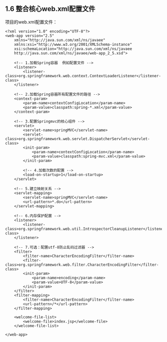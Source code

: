## 1.6 整合核心web.xml配置文件

项目的web.xml配置文件：

	<?xml version="1.0" encoding="UTF-8"?>
	<web-app version="2.5" 
		xmlns="http://java.sun.com/xml/ns/javaee" 
		xmlns:xsi="http://www.w3.org/2001/XMLSchema-instance" 
		xsi:schemaLocation="http://java.sun.com/xml/ns/javaee 
		http://java.sun.com/xml/ns/javaee/web-app_2_5.xsd">
		
		<!-- 1.加载Spring容器  例如配置文件 -->
		<listener>
			<listener-class>org.springframework.web.context.ContextLoaderListener</listener-class>
		</listener>
		
		<!-- 2.加载Spring容器所有配置文件的路径 -->
		<context-param>
			<param-name>contextConfigLocation</param-name>
			<param-value>classpath:spring-*.xml</param-value>
		</context-param>
		
		<!-- 3.配置Springmvc的核心组件 -->
		<servlet>
			<servlet-name>springMVC</servlet-name>
			<servlet-class>org.springframework.web.servlet.DispatcherServlet</servlet-class>
			<init-param>
				<param-name>contextConfigLocation</param-name>
				<param-value>classpath:spring-mvc.xml</param-value>
			</init-param>
			
			<!-- 4.加载次数的配置 -->
			<load-on-startup>1</load-on-startup>
		</servlet>
		
		<!-- 5.建立映射关系 -->
	    <servlet-mapping>
	    	<servlet-name>springMVC</servlet-name>
	    	<url-pattern>*.do</url-pattern>
	    </servlet-mapping>
		
		<!-- 6.内存保护配置 -->
		<listener>
			<listener-class>org.springframework.web.util.IntrospectorCleanupListener</listener-class>
		</listener>
		
		<!-- 7.可选：配置utf-8防止乱码过滤器 -->
		<filter>
	  	    <filter-name>CharacterEncodingFilter</filter-name>
	  	    <filter-class>org.springframework.web.filter.CharacterEncodingFilter</filter-class>
	  	    <init-param>
	  		    <param-name>encoding</param-name>
	  		    <param-value>UTF-8</param-value>
	  	    </init-param>
	    </filter>
	    <filter-mapping>
	  	    <filter-name>CharacterEncodingFilter</filter-name>
	  	    <url-pattern>/*</url-pattern>
	    </filter-mapping>
		
	    <welcome-file-list>
	        <welcome-file>index.jsp</welcome-file>
	    </welcome-file-list>
	    
	</web-app>

